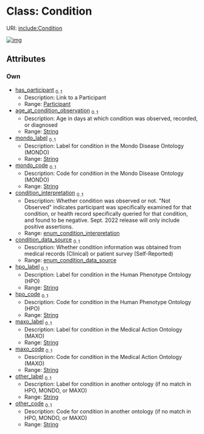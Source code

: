 
# Class: Condition




URI: [include:Condition](https://w3id.org/include/Condition)


[![img](https://yuml.me/diagram/nofunky;dir:TB/class/[Participant],[Participant]<has_participant%200..1-++[Condition&#124;age_at_condition_observation:string%20%3F;mondo_label:string%20%3F;mondo_code:string%20%3F;condition_interpretation:enum_condition_interpretation%20%3F;condition_data_source:enum_condition_data_source%20%3F;hpo_label:string%20%3F;hpo_code:string%20%3F;maxo_label:string%20%3F;maxo_code:string%20%3F;other_label:string%20%3F;other_code:string%20%3F])](https://yuml.me/diagram/nofunky;dir:TB/class/[Participant],[Participant]<has_participant%200..1-++[Condition&#124;age_at_condition_observation:string%20%3F;mondo_label:string%20%3F;mondo_code:string%20%3F;condition_interpretation:enum_condition_interpretation%20%3F;condition_data_source:enum_condition_data_source%20%3F;hpo_label:string%20%3F;hpo_code:string%20%3F;maxo_label:string%20%3F;maxo_code:string%20%3F;other_label:string%20%3F;other_code:string%20%3F])

## Attributes


### Own

 * [has_participant](has_participant.md)  <sub>0..1</sub>
     * Description: Link to a Participant
     * Range: [Participant](Participant.md)
 * [age_at_condition_observation](age_at_condition_observation.md)  <sub>0..1</sub>
     * Description: Age in days at which condition was observed, recorded, or diagnosed
     * Range: [String](types/String.md)
 * [mondo_label](mondo_label.md)  <sub>0..1</sub>
     * Description: Label for condition in the Mondo Disease Ontology (MONDO)
     * Range: [String](types/String.md)
 * [mondo_code](mondo_code.md)  <sub>0..1</sub>
     * Description: Code for condition in the Mondo Disease Ontology (MONDO)
     * Range: [String](types/String.md)
 * [condition_interpretation](condition_interpretation.md)  <sub>0..1</sub>
     * Description: Whether condition was observed or not. "Not Observed" indicates participant was specifically examined for that condition, or health record specifically queried for that condition, and found to be negative. Sept. 2022 release will only include positive assertions.
     * Range: [enum_condition_interpretation](enum_condition_interpretation.md)
 * [condition_data_source](condition_data_source.md)  <sub>0..1</sub>
     * Description: Whether condition information was obtained from medical records (Clinical) or patient survey (Self-Reported)
     * Range: [enum_condition_data_source](enum_condition_data_source.md)
 * [hpo_label](hpo_label.md)  <sub>0..1</sub>
     * Description: Label for condition in the Human Phenotype Ontology (HPO)
     * Range: [String](types/String.md)
 * [hpo_code](hpo_code.md)  <sub>0..1</sub>
     * Description: Code for condition in the Human Phenotype Ontology (HPO)
     * Range: [String](types/String.md)
 * [maxo_label](maxo_label.md)  <sub>0..1</sub>
     * Description: Label for condition in the Medical Action Ontology (MAXO)
     * Range: [String](types/String.md)
 * [maxo_code](maxo_code.md)  <sub>0..1</sub>
     * Description: Code for condition in the Medical Action Ontology (MAXO)
     * Range: [String](types/String.md)
 * [other_label](other_label.md)  <sub>0..1</sub>
     * Description: Label for condition in another ontology (if no match in HPO, MONDO, or MAXO)
     * Range: [String](types/String.md)
 * [other_code](other_code.md)  <sub>0..1</sub>
     * Description: Code for condition in another ontology (if no match in HPO, MONDO, or MAXO)
     * Range: [String](types/String.md)
